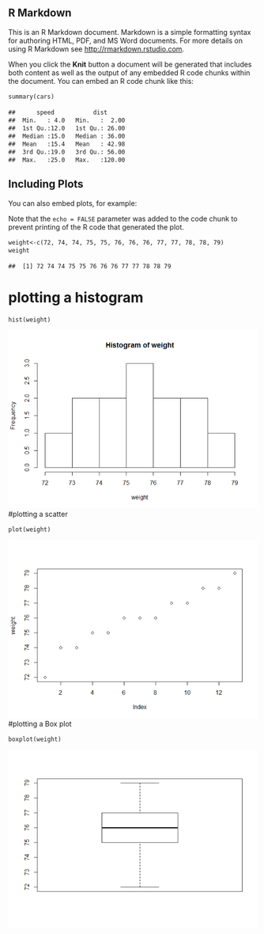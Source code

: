 R Markdown
----------

This is an R Markdown document. Markdown is a simple formatting syntax
for authoring HTML, PDF, and MS Word documents. For more details on
using R Markdown see <http://rmarkdown.rstudio.com>.

When you click the **Knit** button a document will be generated that
includes both content as well as the output of any embedded R code
chunks within the document. You can embed an R code chunk like this:

    summary(cars)

    ##      speed           dist       
    ##  Min.   : 4.0   Min.   :  2.00  
    ##  1st Qu.:12.0   1st Qu.: 26.00  
    ##  Median :15.0   Median : 36.00  
    ##  Mean   :15.4   Mean   : 42.98  
    ##  3rd Qu.:19.0   3rd Qu.: 56.00  
    ##  Max.   :25.0   Max.   :120.00

Including Plots
---------------

You can also embed plots, for example:

Note that the `echo = FALSE` parameter was added to the code chunk to
prevent printing of the R code that generated the plot.

    weight<-c(72, 74, 74, 75, 75, 76, 76, 76, 77, 77, 78, 78, 79)
    weight

    ##  [1] 72 74 74 75 75 76 76 76 77 77 78 78 79

plotting a histogram
====================

    hist(weight)

![](unnamed-chunk-2-1.png)
\#plotting a scatter

    plot(weight)

![](unnamed-chunk-3-1.png)
\#plotting a Box plot

    boxplot(weight)

![](unnamed-chunk-4-1.png)
